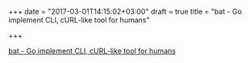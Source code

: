 +++
date = "2017-03-01T14:15:02+03:00"
draft = true
title = "bat - Go implement CLI, cURL-like tool for humans"

+++

<p><a href="https://github.com/astaxie/bat">bat - Go implement CLI, cURL-like tool for humans</a></p>
